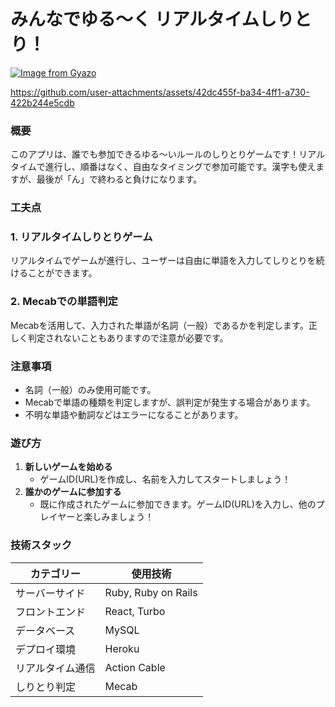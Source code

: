 # みんなでゆる〜く リアルタイムしりとり！

[![Image from Gyazo](https://i.gyazo.com/e4690ae1680bc2c70a4a76ac70f63caa.png)](https://gyazo.com/e4690ae1680bc2c70a4a76ac70f63caa)

https://github.com/user-attachments/assets/42dc455f-ba34-4ff1-a730-422b244e5cdb

### 概要

このアプリは、誰でも参加できるゆる〜いルールのしりとりゲームです！リアルタイムで進行し、順番はなく、自由なタイミングで参加可能です。漢字も使えますが、最後が「ん」で終わると負けになります。

### 工夫点

### 1. リアルタイムしりとりゲーム

リアルタイムでゲームが進行し、ユーザーは自由に単語を入力してしりとりを続けることができます。

### 2. Mecabでの単語判定

Mecabを活用して、入力された単語が名詞（一般）であるかを判定します。正しく判定されないこともありますので注意が必要です。

### 注意事項

- 名詞（一般）のみ使用可能です。
- Mecabで単語の種類を判定しますが、誤判定が発生する場合があります。
- 不明な単語や動詞などはエラーになることがあります。

### 遊び方

1. **新しいゲームを始める**
    - ゲームID(URL)を作成し、名前を入力してスタートしましょう！
2. **誰かのゲームに参加する**
    - 既に作成されたゲームに参加できます。ゲームID(URL)を入力し、他のプレイヤーと楽しみましょう！

### 技術スタック

| カテゴリー | 使用技術 |
| --- | --- |
| サーバーサイド | Ruby, Ruby on Rails |
| フロントエンド | React, Turbo |
| データベース | MySQL |
| デプロイ環境 | Heroku |
| リアルタイム通信 | Action Cable |
| しりとり判定 | Mecab |
